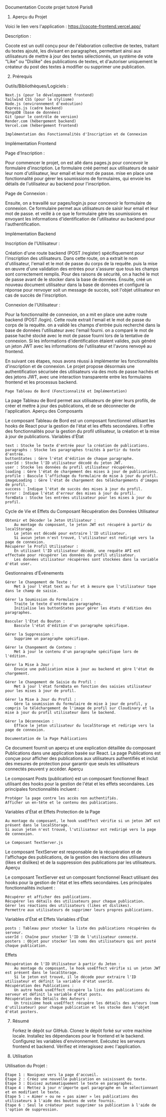 Documentation Cocote projet tutoré Paris8
1. Aperçu du Projet

Voici le lien vers l'application  : https://cocote-frontend.vercel.app/

Description :

Cocote est un outil conçu pour de l'élaboration collective de textes, traitant du textes ajouté, les divisant en paragraphes, permettant ainsi aux utilisateurs de mettre à jour des textes sélectionnés, un système de vote "Like" ou "Dislike" des publications de textes, et d'autoriser uniquement le créateur du post des textes à modifier ou supprimer une publication.

2. Prérequis

Outils/Bibliothèques/Logiciels :

    Next.js (pour le développement frontend)
    Tailwind CSS (pour le stylisme)
    Node.js (environnement d'exécution)
    Express.js (cadre backend)
    MongoDB (base de données)
    Git (pour le contrôle de version)
    Render.com (hébergement backend)
    Vercel.com (hébergement frontend)

    Implémentation des Fonctionnalités d'Inscription et de Connexion

Implémentation Frontend

Page d'Inscription :

Pour commencer le projet, on est allé dans pages.js pour concevoir le formulaire d'inscription. Le formulaire créé permet aux utilisateurs de saisir leur nom d'utilisateur, leur email et leur mot de passe. mise en place une fonctionnalité pour gérer les soumissions de formulaires, qui envoie les détails de l'utilisateur au backend pour l'inscription.

Page de Connexion :

Ensuite, on a travaillé sur pages/login.js pour concevoir le formulaire de connexion. Ce formulaire permet aux utilisateurs de saisir leur email et leur mot de passe. et veillé à ce que le formulaire gère les soumissions en envoyant les informations d'identification de l'utilisateur au backend pour l'authentification.

Implémentation Backend

Inscription de l'Utilisateur :

Création d'une route backend (POST /register) spécifiquement pour l'inscription des utilisateurs. Dans cette route, on a extrait le nom d'utilisateur, l'email et le mot de passe du corps de la requête. puis la mise en œuvre d'une validation des entrées pour s'assurer que tous les champs sont correctement remplis. Pour des raisons de sécurité, on a haché le mot de passe avant de le stocker dans la base de données. Ensuite, créé un nouveau document utilisateur dans la base de données et configuré la réponse pour renvoyer soit un message de succès, soit l'objet utilisateur en cas de succès de l'inscription.

Connexion de l'Utilisateur :

Pour la fonctionnalité de connexion, on a mit en place une autre route backend (POST /login). Cette route extrait l'email et le mot de passe du corps de la requête. on a validé les champs d'entrée puis recherché dans la base de données l'utilisateur avec l'email fourni. on a comparé le mot de passe haché stocké avec le mot de passe fourni lors de la tentative de connexion. Si les informations d'identification étaient valides, puis généré un jeton JWT avec les informations de l'utilisateur et l'avons renvoyé au frontend.

En suivant ces étapes, nous avons réussi à implémenter les fonctionnalités d'inscription et de connexion. Le projet propose désormais une authentification sécurisée des utilisateurs via des mots de passe hachés et des jetons JWT, avec une interaction transparente entre les formulaires frontend et les processus backend.

    Page Tableau de Bord (Fonctionnalité et Implémentation)

La page Tableau de Bord permet aux utilisateurs de gérer leurs profils, de créer et mettre à jour des publications, et de se déconnecter de l'application.
Aperçu des Composants

Le composant Tableau de Bord est un composant fonctionnel utilisant les hooks de React pour la gestion de l'état et les effets secondaires. Il offre des fonctionnalités pour la gestion du profil utilisateur, la création et la mise à jour de publications.
Variables d'État

    text : Stocke le texte d'entrée pour la création de publications.
    paragraphs : Stocke les paragraphes traités à partir du texte d'entrée.
    buttonStates : Gère l'état d'édition de chaque paragraphe.
    userId : Stocke l'ID utilisateur décodé du jeton JWT.
    user : Stocke les données du profil utilisateur récupérées.
    loading : Gère l'état de chargement des mises à jour de publications.
    profile : Bascule l'affichage du formulaire de mise à jour du profil.
    imageLoading : Gère l'état de chargement des téléchargements d'images de profil.
    success : Indique l'état de succès des mises à jour du profil.
    error : Indique l'état d'erreur des mises à jour du profil.
    formData : Stocke les entrées utilisateur pour les mises à jour du profil.

Cycle de Vie et Effets du Composant
Récupération des Données Utilisateur

    Obtenir et Décoder le Jeton Utilisateur :
        Au montage du composant, le jeton JWT est récupéré à partir du localStorage.
        Le jeton est décodé pour extraire l'ID utilisateur.
        Si aucun jeton n'est trouvé, l'utilisateur est redirigé vers la page de connexion.
    Récupérer le Profil Utilisateur :
        En utilisant l'ID utilisateur décodé, une requête API est effectuée pour récupérer les données du profil utilisateur.
        Les données utilisateur récupérées sont stockées dans la variable d'état user.

Gestionnaires d'Événements

    Gérer le Changement de Texte :
        Met à jour l'état text au fur et à mesure que l'utilisateur tape dans le champ de saisie.

    Gérer la Soumission du Formulaire :
        Traite le texte d'entrée en paragraphes.
        Initialise les buttonStates pour gérer les états d'édition des paragraphes.

    Basculer l'État du Bouton :
        Bascule l'état d'édition d'un paragraphe spécifique.

    Gérer la Suppression :
        Supprime un paragraphe spécifique.

    Gérer le Changement de Contenu :
        Met à jour le contenu d'un paragraphe spécifique lors de l'édition.

    Gérer la Mise à Jour :
        Envoie une publication mise à jour au backend et gère l'état de chargement.

    Gérer le Changement de Saisie du Profil :
        Met à jour l'état formData en fonction des saisies utilisateur pour les mises à jour de profil.

    Gérer la Mise à Jour du Profil :
        Gère la soumission du formulaire de mise à jour de profil, y compris le téléchargement de l'image de profil sur Cloudinary et la mise à jour du profil utilisateur dans le backend.

    Gérer la Déconnexion :
        Efface le jeton utilisateur du localStorage et redirige vers la page de connexion.

    Documentation de la Page Publications

Ce document fournit un aperçu et une explication détaillée du composant Publications dans une application basée sur React. La page Publications est conçue pour afficher des publications aux utilisateurs authentifiés et inclut des mesures de protection pour garantir que seuls les utilisateurs connectés peuvent y accéder.
Aperçu

Le composant Posts (publication) est un composant fonctionnel React utilisant des hooks pour la gestion de l'état et les effets secondaires. Les principales fonctionnalités incluent :

    Protéger la page contre les accès non authentifiés.
    Afficher un en-tête et le contenu des publications.

Variables d'État et Effets
Protection de la Page

    Au montage du composant, le hook useEffect vérifie si un jeton JWT est présent dans le localStorage.
    Si aucun jeton n'est trouvé, l'utilisateur est redirigé vers la page de connexion.

    Le Composant TextServer.js

Le composant TextServer est responsable de la récupération et de l'affichage des publications, de la gestion des réactions des utilisateurs (likes et dislikes) et de la suppression des publications par les utilisateurs.
Aperçu

Le composant TextServer est un composant fonctionnel React utilisant des hooks pour la gestion de l'état et les effets secondaires. Les principales fonctionnalités incluent :

    Récupérer et afficher des publications.
    Récupérer les détails des utilisateurs pour chaque publication.
    Gérer les réactions des utilisateurs (likes et dislikes).
    Permettre aux utilisateurs de supprimer leurs propres publications.

Variables d'État et Effets
Variables d'État

    posts : Tableau pour stocker la liste des publications récupérées du serveur.
    userId : Chaîne pour stocker l'ID de l'utilisateur connecté.
    posters : Objet pour stocker les noms des utilisateurs qui ont posté chaque publication.

Effets

    Récupération de l'ID Utilisateur à partir du Jeton :
        Au montage du composant, le hook useEffect vérifie si un jeton JWT est présent dans le localStorage.
        Si le jeton est trouvé, il le décode pour extraire l'ID utilisateur et définit la variable d'état userId.
    Récupération des Publications :
        Un autre hook useEffect récupère la liste des publications du serveur et définit la variable d'état posts.
    Récupération des Détails des Auteurs :
        Un troisième hook useEffect récupère les détails des auteurs (nom d'utilisateur) pour chaque publication et les stocke dans l'objet d'état posters.

7. Résumé

    Forkez le dépôt sur GitHub.
    Clonez le dépôt forké sur votre machine locale.
    Installez les dépendances pour le frontend et le backend.
    Configurez les variables d'environnement.
    Exécutez les serveurs frontend et backend.
    Vérifiez et interagissez avec l'application.

8. Utilisation

Utilisation du Projet :

    Étape 1 : Naviguez vers la page d'accueil.
    Étape 2 : Créez une nouvelle publication en saisissant du texte.
    Étape 3 : Divisez automatiquement le texte en paragraphes.
    Étape 4 : Mettez à jour n'importe quel paragraphe en le sélectionnant et en modifiant le texte.
    Étape 5 : « Aimer » ou ne « pas aimer » les publications des utilisateurs à l'aide des boutons de vote fournis.
    Étape 6 : Seul le créateur peut supprimer sa publication à l'aide de l'option de suppression.
